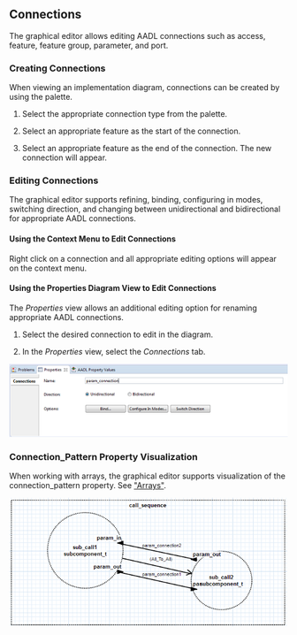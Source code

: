 ## Connections
The graphical editor allows editing AADL connections such as access, feature, feature group, parameter, and port.



### Creating Connections
When viewing an implementation diagram, connections can be created by using the palette.

1. Select the appropriate connection type from the palette.

2. Select an appropriate feature as the start of the connection.

3. Select an appropriate feature as the end of the connection.  The new connection will appear.



### Editing Connections
The graphical editor supports refining, binding, configuring in modes, switching direction, and changing between unidirectional and bidirectional for appropriate AADL connections.



#### Using the Context Menu to Edit Connections
Right click on a connection and all appropriate editing options will appear on the context menu.



#### Using the Properties Diagram View to Edit Connections
The *Properties* view allows an additional editing option for renaming appropriate AADL connections.

1. Select the desired connection to edit in the diagram.

2. In the *Properties* view, select the *Connections* tab.

![](images/ConnectionProperties.png)


### Connection_Pattern Property Visualization
When working with arrays, the graphical editor supports visualization of the connection_pattern property. See ["Arrays"](eam_ar.html).

![](images/ConnectionPattern.png)